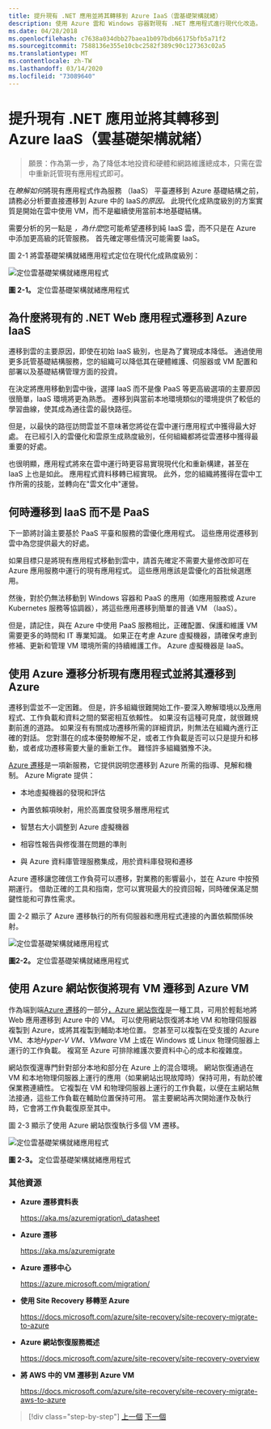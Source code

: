 ```yaml
---
title: 提升現有 .NET 應用並將其轉移到 Azure IaaS（雲基礎架構就緒）
description: 使用 Azure 雲和 Windows 容器對現有 .NET 應用程式進行現代化改造。
ms.date: 04/28/2018
ms.openlocfilehash: c7638a034dbb27baea1b097bdb66175bfb5a71f2
ms.sourcegitcommit: 7588136e355e10cbc2582f389c90c127363c02a5
ms.translationtype: MT
ms.contentlocale: zh-TW
ms.lasthandoff: 03/14/2020
ms.locfileid: "73089640"
---
```

# <a name="lift-and-shift-existing-net-apps-to-azure-iaas-cloud-infrastructure-ready"></a>提升現有 .NET 應用並將其轉移到 Azure IaaS（雲基礎架構就緒）

> 願景：作為第一步，為了降低本地投資和硬體和網路維護總成本，只需在雲中重新託管現有應用程式即可。

在*瞭解如何*將現有應用程式作為服務 （IaaS） 平臺遷移到 Azure 基礎結構之前，請務必分析要直接遷移到 Azure 中的 IaaS*的原因。* 此現代化成熟度級別的方案實質是開始在雲中使用 VM，而不是繼續使用當前本地基礎結構。

需要分析的另一點是 *，為什麼*您可能希望遷移到純 IaaS 雲，而不只是在 Azure 中添加更高級的託管服務。 首先確定哪些情況可能需要 IaaS。

圖 2-1 將雲基礎架構就緒應用程式定位在現代化成熟度級別：

![定位雲基礎架構就緒應用程式](./media/image2-1.png)

**圖 2-1。** 定位雲基礎架構就緒應用程式

## <a name="why-migrate-existing-net-web-applications-to-azure-iaas"></a>為什麼將現有的 .NET Web 應用程式遷移到 Azure IaaS

遷移到雲的主要原因，即使在初始 IaaS 級別，也是為了實現成本降低。 通過使用更多託管基礎結構服務，您的組織可以降低其在硬體維護、伺服器或 VM 配置和部署以及基礎結構管理方面的投資。

在決定將應用移動到雲中後，選擇 IaaS 而不是像 PaaS 等更高級選項的主要原因很簡單，IaaS 環境將更為熟悉。 遷移到與當前本地環境類似的環境提供了較低的學習曲線，使其成為通往雲的最快路徑。

但是，以最快的路徑訪問雲並不意味著您將從在雲中運行應用程式中獲得最大好處。 在已經引入的雲優化和雲原生成熟度級別，任何組織都將從雲遷移中獲得最重要的好處。

也很明顯，應用程式將來在雲中運行時更容易實現現代化和重新構建，甚至在 IaaS 上也是如此。 應用程式資料移轉已經實現。 此外，您的組織將獲得在雲中工作所需的技能，並轉向在"雲文化中"運營。

## <a name="when-to-migrate-to-iaas-instead-of-to-paas"></a>何時遷移到 IaaS 而不是 PaaS

下一節將討論主要基於 PaaS 平臺和服務的雲優化應用程式。 這些應用從遷移到雲中為您提供最大的好處。

如果目標只是將現有應用程式移動到雲中，請首先確定不需要大量修改即可在 Azure 應用服務中運行的現有應用程式。 這些應用應該是雲優化的首批候選應用。

然後，對於仍無法移動到 Windows 容器和 PaaS 的應用（如應用服務或 Azure Kubernetes 服務等協調器），將這些應用遷移到簡單的普通 VM （IaaS）。

但是，請記住，與在 Azure 中使用 PaaS 服務相比，正確配置、保護和維護 VM 需要更多的時間和 IT 專業知識。 如果正在考慮 Azure 虛擬機器，請確保考慮到修補、更新和管理 VM 環境所需的持續維護工作。 Azure 虛擬機器是 IaaS。

## <a name="use-azure-migrate-to-analyze-and-migrate-your-existing-applications-to-azure"></a>使用 Azure 遷移分析現有應用程式並將其遷移到 Azure

遷移到雲並不一定困難。 但是，許多組織很難開始工作-要深入瞭解環境以及應用程式、工作負載和資料之間的緊密相互依賴性。 如果沒有這種可見度，就很難規劃前進的道路。 如果沒有有關成功遷移所需的詳細資訊，則無法在組織內進行正確的對話。 您對潛在的成本優勢瞭解不足，或者工作負載是否可以只是提升和移動，或者成功遷移需要大量的重新工作。 難怪許多組織猶豫不決。

[Azure 遷移](https://aka.ms/azuremigrate)是一項新服務，它提供説明您遷移到 Azure 所需的指導、見解和機制。 Azure Migrate 提供：

- 本地虛擬機器的發現和評估

- 內置依賴項映射，用於高置度發現多層應用程式

- 智慧右大小調整到 Azure 虛擬機器

- 相容性報告與修復潛在問題的準則

- 與 Azure 資料庫管理服務集成，用於資料庫發現和遷移

Azure 遷移讓您確信工作負荷可以遷移，對業務的影響最小，並在 Azure 中按預期運行。 借助正確的工具和指南，您可以實現最大的投資回報，同時確保滿足關鍵性能和可靠性需求。

圖 2-2 顯示了 Azure 遷移執行的所有伺服器和應用程式連接的內置依賴關係映射。

![定位雲基礎架構就緒應用程式](./media/image2-2.png)

**圖2-2。** 定位雲基礎架構就緒應用程式

## <a name="use-azure-site-recovery-to-migrate-your-existing-vms-to-azure-vms"></a>使用 Azure 網站恢復將現有 VM 遷移到 Azure VM

作為端到端[Azure 遷移](https://aka.ms/azuremigrate)的一部分[，Azure 網站恢復](https://docs.microsoft.com/azure/site-recovery/site-recovery-overview)是一種工具，可用於輕鬆地將 Web 應用遷移到 Azure 中的 VM。 可以使用網站恢復將本地 VM 和物理伺服器複製到 Azure，或將其複製到輔助本地位置。 您甚至可以複製在受支援的 Azure VM、本地*Hyper-V* *VM、VMware* VM 上或在 Windows 或 Linux 物理伺服器上運行的工作負載。 複寫至 Azure 可排除維護次要資料中心的成本和複雜度。

網站恢復還專門針對部分本地和部分在 Azure 上的混合環境。 網站恢復通過在 VM 和本地物理伺服器上運行的應用（如果網站出現故障時）保持可用，有助於確保業務連續性。 它複製在 VM 和物理伺服器上運行的工作負載，以便在主網站無法接通，這些工作負載在輔助位置保持可用。 當主要網站再次開始運作及執行時，它會將工作負載復原至其中。

圖 2-3 顯示了使用 Azure 網站恢復執行多個 VM 遷移。

![定位雲基礎架構就緒應用程式](./media/image2-3.png)

**圖 2-3。** 定位雲基礎架構就緒應用程式

### <a name="additional-resources"></a>其他資源

- **Azure 遷移資料表**

    <https://aka.ms/azuremigration\_datasheet>

- **Azure 遷移**

    <https://aka.ms/azuremigrate>

- **Azure 遷移中心**

    <https://azure.microsoft.com/migration/>

- **使用 Site Recovery 移轉至 Azure**

    <https://docs.microsoft.com/azure/site-recovery/site-recovery-migrate-to-azure>

- **Azure 網站恢復服務概述**

    <https://docs.microsoft.com/azure/site-recovery/site-recovery-overview>

- **將 AWS 中的 VM 遷移到 Azure VM**

    <https://docs.microsoft.com/azure/site-recovery/site-recovery-migrate-aws-to-azure>

>[!div class="step-by-step"]
>[上一個](index.md)
>[下一個](migrate-your-relational-databases-to-azure.md) <!-- Next Chapter -->
